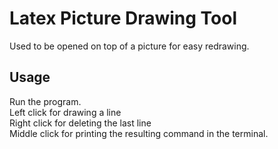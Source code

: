 # Latex Picture Drawing Tool

Used to be opened on top of a picture for easy redrawing.


## Usage

Run the program.  
Left click for drawing a line  
Right click for deleting the last line  
Middle click for printing the resulting command in the terminal.
